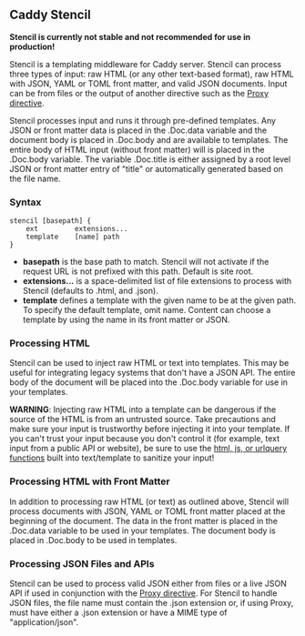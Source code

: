 ## Caddy Stencil

**Stencil is currently not stable and not recommended for use in production!**

Stencil is a templating middleware for Caddy server. Stencil can process three types of input: raw HTML (or any other text-based format), raw HTML with JSON, YAML or TOML front matter, and valid JSON documents. Input can be from files or the output of another directive such as the [Proxy directive](https://caddyserver.com/docs/proxy).

Stencil processes input and runs it through pre-defined templates. Any JSON or front matter data is placed in the .Doc.data variable and the document body is placed in .Doc.body and are available to templates. The entire body of HTML input (without front matter) will is placed in the .Doc.body variable. The variable .Doc.title is either assigned by a root level JSON or front matter entry of "title" or automatically generated based on the file name.

### Syntax

```
stencil [basepath] {
	ext         extensions...
	template    [name] path
}
```

- **basepath** is the base path to match. Stencil will not activate if the request URL is not prefixed with this path. Default is site root.
- **extensions...** is a space-delimited list of file extensions to process with Stencil (defaults to .html, and .json).
- **template** defines a template with the given name to be at the given path. To specify the default template, omit name. Content can choose a template by using the name in its front matter or JSON.

### Processing HTML
Stencil can be used to inject raw HTML or text into templates. This may be useful for integrating legacy systems that don't have a JSON API.  The entire body of the document will be placed into the .Doc.body variable for use in your templates. 

**WARNING**: Injecting raw HTML into a template can be dangerous if the source of the HTML is from an untrusted source. Take precautions and make sure your input is trustworthy before injecting it into your template.  If you can't trust your input because you don't control it (for example, text input from a public API or website), be sure to use the [html, js, or urlquery functions](https://golang.org/pkg/text/template/#hdr-Functions) built into text/template to sanitize your input!


### Processing HTML with Front Matter
In addition to processing raw HTML (or text) as outlined above, Stencil will process documents with JSON, YAML or TOML front matter placed at the beginning of the document. The data in the front matter is placed in the .Doc.data variable to be used in your templates. The document body is placed in .Doc.body to be used in templates.

### Processing JSON Files and APIs
Stencil can be used to process valid JSON either from files or a live JSON API if used in conjunction with the [Proxy directive](https://caddyserver.com/docs/proxy). For Stencil to handle JSON files, the file name must contain the .json extension or, if using Proxy, must have either a .json extension or have a MIME type of "application/json".